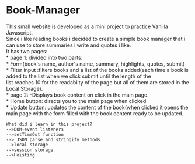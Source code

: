# Book-Manager
This small website is developed as a mini project to practice Vanilla Javascript.  
Since i like reading books i decided to create a simple book manager that i can use to store summaries i write and quotes i like.  
It has two pages:  
      * page 1: divided into two parts:  
                * Form(book's name, author's name, summary, highlights, quotes, submit)  
                * Filter input :filters books and a list of the books added(each time a book is added to the list when we click submit until the length of the   
                list reaches 10 for the readabilty of the page but all of them are stored in the Local Storage).  
    * page 2: -Displays book content on click in the main page.  
            * Home button: directs you to the main page when clicked  
            * Update button: updates the content of the book(when clicked it opens the main page with the form filled with the book content ready to be updated.  
    
    What did i learn in this project?
    -->DOM+event listeners
    -->setTimeOut function
    --> JSON parse and stringify methods 
    -->local storage 
    -->session storage
    -->Hoisting
